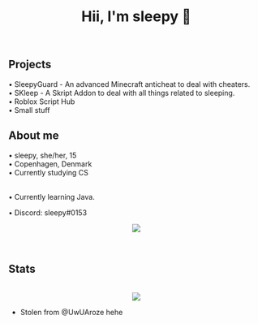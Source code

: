 <div align="center">
  <h1>Hii, I'm sleepy 👋</h1> <br/>
</div>

<h2>Projects</h2>
• SleepyGuard - An advanced Minecraft anticheat to deal with cheaters.<br/ >
• SKleep - A Skript Addon to deal with all things related to sleeping.<br />
• Roblox Script Hub<br />
• Small stuff<br />

<h2>About me</h2>
• sleepy, she/her, 15<br/>
• Copenhagen, Denmark<br/>
• Currently studying CS<br/><br/>

• Currently learning Java.<br/>

• Discord: sleepy#0153<br/>

<p align="center"><a href="https://discord.com/users/404172784407937024"><img align="center" src="https://lanyard-profile-readme.vercel.app/api/404172784407937024?bg=302c33"></a></p>

<br />

<h2>Stats</h2>
<p align = center>
  <br />
  <img src = "https://github-readme-streak-stats.herokuapp.com/?user=sleepyylol&theme=dracula">
</p>

- Stolen from @UwUAroze hehe
 
